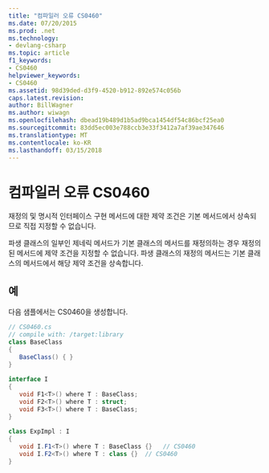 ```yaml
---
title: "컴파일러 오류 CS0460"
ms.date: 07/20/2015
ms.prod: .net
ms.technology:
- devlang-csharp
ms.topic: article
f1_keywords:
- CS0460
helpviewer_keywords:
- CS0460
ms.assetid: 98d39ded-d3f9-4520-b912-892e574c056b
caps.latest.revision: 
author: BillWagner
ms.author: wiwagn
ms.openlocfilehash: dbead19b489d1b5ad9bca1454df54c86bcf25ea0
ms.sourcegitcommit: 83dd5ec003e788ccb3e33f3412a7af39ae347646
ms.translationtype: MT
ms.contentlocale: ko-KR
ms.lasthandoff: 03/15/2018
---
```

# <a name="compiler-error-cs0460"></a>컴파일러 오류 CS0460
재정의 및 명시적 인터페이스 구현 메서드에 대한 제약 조건은 기본 메서드에서 상속되므로 직접 지정할 수 없습니다.  
  
 파생 클래스의 일부인 제네릭 메서드가 기본 클래스의 메서드를 재정의하는 경우 재정의된 메서드에 제약 조건을 지정할 수 없습니다. 파생 클래스의 재정의 메서드는 기본 클래스의 메서드에서 해당 제약 조건을 상속합니다.  
  
## <a name="example"></a>예  
 다음 샘플에서는 CS0460을 생성합니다.  
  
```csharp  
// CS0460.cs  
// compile with: /target:library  
class BaseClass   
{  
   BaseClass() { }  
}  
  
interface I  
{  
   void F1<T>() where T : BaseClass;  
   void F2<T>() where T : struct;  
   void F3<T>() where T : BaseClass;  
}  
  
class ExpImpl : I  
{  
   void I.F1<T>() where T : BaseClass {}   // CS0460  
   void I.F2<T>() where T : class {}  // CS0460  
}  
```
